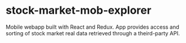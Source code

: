# stock-market-mob-explorer
Mobile webapp built with React and Redux. App provides access and sorting of stock market real data retrieved through a theird-party API. 
